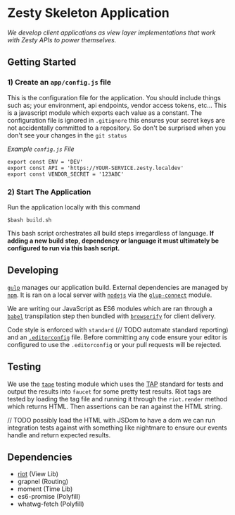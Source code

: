 # Zesty Skeleton Application
_We develop client applications as view layer implementations that work with Zesty APIs to power themselves._

## Getting Started

### 1) Create an `app/config.js` file

This is the configuration file for the application. You should include things such as; your environment, api endpoints, vendor access tokens, etc... This is a javascript module which exports each value as a constant. The configuration file is ignored in `.gitignore` this ensures your secret keys are not accidentally committed to a repository. So don't be surprised when you don't see your changes in the `git status`

_Example `config.js` File_

	export const ENV = 'DEV'
	export const API = 'https://YOUR-SERVICE.zesty.localdev'
	export const VENDOR_SECRET = '123ABC'

### 2) Start The Application

Run the application locally with this command

	$bash build.sh

This bash script orchestrates all build steps irregardless of language. __If adding a new build step, dependency or language it must ultimately be configured to run via this bash script.__


## Developing

[`gulp`][gulp] manages our application build. External dependencies are managed by [`npm`][npm]. It is ran on a local server with [`nodejs`][node] via the [`glup-connect`][connect] module.

We are writing our JavaScript as ES6 modules which are ran through a [`babel`][babel] transpilation step then bundled with [`browserify`][browserify] for client delivery.

Code style is enforced with `standard` (// TODO automate standard reporting) and an [`.editorconfig`][editorconfig] file. Before committing any code ensure your editor is configured to use the `.editorconfig` or your pull requests will be rejected.


## Testing

We use the [`tape`][tape] testing module which uses the [TAP][TAP] standard for tests and output the results into `faucet` for some pretty test results. Riot tags are tested by loading the tag file and running it through the `riot.render` method which returns HTML. Then assertions can be ran against the HTML string.

// TODO possibly load the HTML with JSDom to have a dom we can run integration tests against with something like nightmare to ensure our events handle and return expected results.


## Dependencies

- [riot][riot] (View Lib)
- grapnel (Routing)
- moment (Time Lib)
- es6-promise (Polyfill)
- whatwg-fetch (Polyfill)


[TAP]: https://testanything.org/tap-specification.html
[tape]: https://github.com/substack/tape
[gulp]: http://gulpjs.com/
[npm]: https://www.npmjs.com/
[node]: https://nodejs.org/
[riot]: http://riotjs.com/
[connect]: https://www.npmjs.com/package/gulp-connect
[babel]: https://babeljs.io/
[editorconfig]: http://editorconfig.org/
[browserify]: http://browserify.org/
